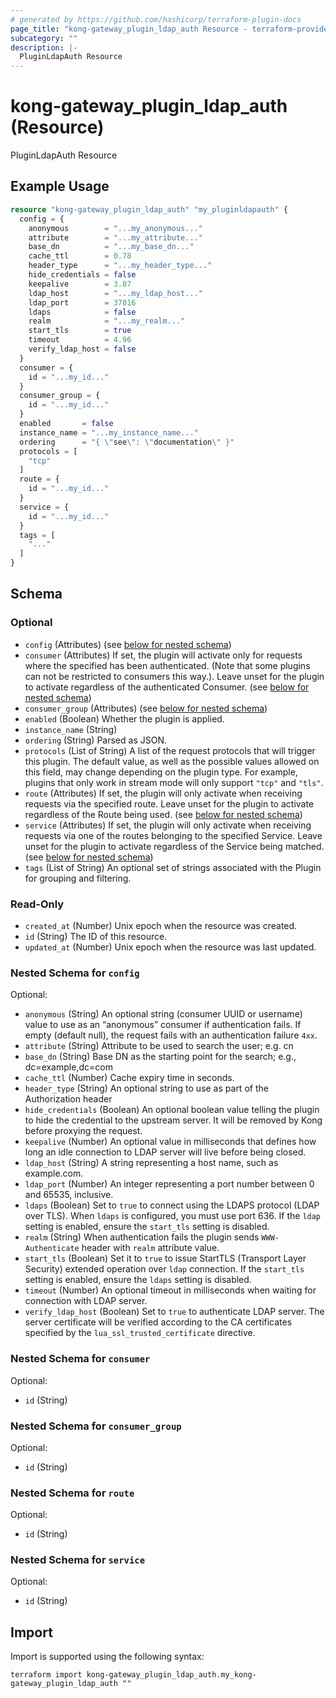 ```yaml
---
# generated by https://github.com/hashicorp/terraform-plugin-docs
page_title: "kong-gateway_plugin_ldap_auth Resource - terraform-provider-kong-gateway"
subcategory: ""
description: |-
  PluginLdapAuth Resource
---
```


# kong-gateway_plugin_ldap_auth (Resource)

PluginLdapAuth Resource

## Example Usage

```terraform
resource "kong-gateway_plugin_ldap_auth" "my_pluginldapauth" {
  config = {
    anonymous        = "...my_anonymous..."
    attribute        = "...my_attribute..."
    base_dn          = "...my_base_dn..."
    cache_ttl        = 0.78
    header_type      = "...my_header_type..."
    hide_credentials = false
    keepalive        = 3.87
    ldap_host        = "...my_ldap_host..."
    ldap_port        = 37816
    ldaps            = false
    realm            = "...my_realm..."
    start_tls        = true
    timeout          = 4.96
    verify_ldap_host = false
  }
  consumer = {
    id = "...my_id..."
  }
  consumer_group = {
    id = "...my_id..."
  }
  enabled       = false
  instance_name = "...my_instance_name..."
  ordering      = "{ \"see\": \"documentation\" }"
  protocols = [
    "tcp"
  ]
  route = {
    id = "...my_id..."
  }
  service = {
    id = "...my_id..."
  }
  tags = [
    "..."
  ]
}
```

<!-- schema generated by tfplugindocs -->
## Schema

### Optional

- `config` (Attributes) (see [below for nested schema](#nestedatt--config))
- `consumer` (Attributes) If set, the plugin will activate only for requests where the specified has been authenticated. (Note that some plugins can not be restricted to consumers this way.). Leave unset for the plugin to activate regardless of the authenticated Consumer. (see [below for nested schema](#nestedatt--consumer))
- `consumer_group` (Attributes) (see [below for nested schema](#nestedatt--consumer_group))
- `enabled` (Boolean) Whether the plugin is applied.
- `instance_name` (String)
- `ordering` (String) Parsed as JSON.
- `protocols` (List of String) A list of the request protocols that will trigger this plugin. The default value, as well as the possible values allowed on this field, may change depending on the plugin type. For example, plugins that only work in stream mode will only support `"tcp"` and `"tls"`.
- `route` (Attributes) If set, the plugin will only activate when receiving requests via the specified route. Leave unset for the plugin to activate regardless of the Route being used. (see [below for nested schema](#nestedatt--route))
- `service` (Attributes) If set, the plugin will only activate when receiving requests via one of the routes belonging to the specified Service. Leave unset for the plugin to activate regardless of the Service being matched. (see [below for nested schema](#nestedatt--service))
- `tags` (List of String) An optional set of strings associated with the Plugin for grouping and filtering.

### Read-Only

- `created_at` (Number) Unix epoch when the resource was created.
- `id` (String) The ID of this resource.
- `updated_at` (Number) Unix epoch when the resource was last updated.

<a id="nestedatt--config"></a>
### Nested Schema for `config`

Optional:

- `anonymous` (String) An optional string (consumer UUID or username) value to use as an “anonymous” consumer if authentication fails. If empty (default null), the request fails with an authentication failure `4xx`.
- `attribute` (String) Attribute to be used to search the user; e.g. cn
- `base_dn` (String) Base DN as the starting point for the search; e.g., dc=example,dc=com
- `cache_ttl` (Number) Cache expiry time in seconds.
- `header_type` (String) An optional string to use as part of the Authorization header
- `hide_credentials` (Boolean) An optional boolean value telling the plugin to hide the credential to the upstream server. It will be removed by Kong before proxying the request.
- `keepalive` (Number) An optional value in milliseconds that defines how long an idle connection to LDAP server will live before being closed.
- `ldap_host` (String) A string representing a host name, such as example.com.
- `ldap_port` (Number) An integer representing a port number between 0 and 65535, inclusive.
- `ldaps` (Boolean) Set to `true` to connect using the LDAPS protocol (LDAP over TLS).  When `ldaps` is configured, you must use port 636. If the `ldap` setting is enabled, ensure the `start_tls` setting is disabled.
- `realm` (String) When authentication fails the plugin sends `WWW-Authenticate` header with `realm` attribute value.
- `start_tls` (Boolean) Set it to `true` to issue StartTLS (Transport Layer Security) extended operation over `ldap` connection. If the `start_tls` setting is enabled, ensure the `ldaps` setting is disabled.
- `timeout` (Number) An optional timeout in milliseconds when waiting for connection with LDAP server.
- `verify_ldap_host` (Boolean) Set to `true` to authenticate LDAP server. The server certificate will be verified according to the CA certificates specified by the `lua_ssl_trusted_certificate` directive.


<a id="nestedatt--consumer"></a>
### Nested Schema for `consumer`

Optional:

- `id` (String)


<a id="nestedatt--consumer_group"></a>
### Nested Schema for `consumer_group`

Optional:

- `id` (String)


<a id="nestedatt--route"></a>
### Nested Schema for `route`

Optional:

- `id` (String)


<a id="nestedatt--service"></a>
### Nested Schema for `service`

Optional:

- `id` (String)

## Import

Import is supported using the following syntax:

```shell
terraform import kong-gateway_plugin_ldap_auth.my_kong-gateway_plugin_ldap_auth ""
```
